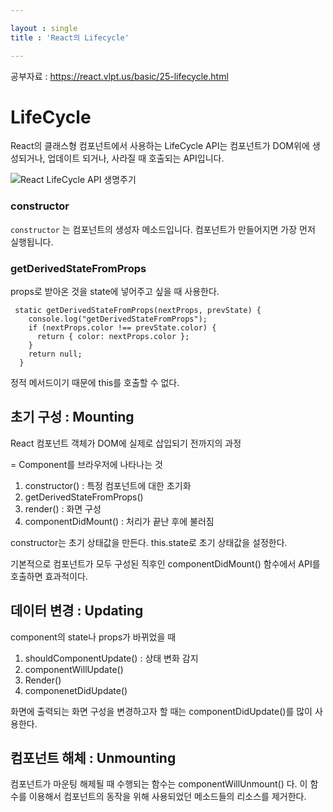 ```yaml
---

layout : single
title : 'React의 Lifecycle'

---
```


공부자료 : https://react.vlpt.us/basic/25-lifecycle.html



# LifeCycle  

React의 클래스형 컴포넌트에서 사용하는 LifeCycle API는 컴포넌트가 DOM위에 생성되거나, 업데이트 되거나, 사라질 때 호출되는 API입니다. 



![React LifeCycle API 생명주기](https://media.vlpt.us/images/760kry/post/c309e243-32f6-4b5c-86d4-e1147a4905a2/image.png)



### constructor

`constructor` 는 컴포넌트의 생성자 메소드입니다. 컴포넌트가 만들어지면 가장 먼저 실행됩니다. 



### getDerivedStateFromProps

props로 받아온 것을 state에 넣어주고 싶을 때 사용한다. 

```react
 static getDerivedStateFromProps(nextProps, prevState) {
    console.log("getDerivedStateFromProps");
    if (nextProps.color !== prevState.color) {
      return { color: nextProps.color };
    }
    return null;
  }
```

정적 메서드이기 때문에 this를 호출할 수 없다. 







## 초기 구성 : Mounting

React 컴포넌트 객체가 DOM에 실제로 삽입되기 전까지의 과정

= Component를 브라우저에 나타나는 것 

1. constructor() : 특정 컴포넌트에 대한 초기화 
2. getDerivedStateFromProps()
3. render() : 화면 구성 
4. componentDidMount() : 처리가 끝난 후에 불러짐 

constructor는 초기 상태값을 만든다. this.state로 초기 상태값을 설정한다. 

기본적으로 컴포넌트가 모두 구성된 직후인 componentDidMount() 함수에서 API를 호출하면 효과적이다. 



## 데이터 변경 : Updating

component의 state나 props가 바뀌었을 때 

1. shouldComponentUpdate() : 상태 변화 감지 
2. componentWillUpdate()
3. Render()
4. componenetDidUpdate()

 화면에 출력되는 화면 구성을 변경하고자 할 때는 componentDidUpdate()를 많이 사용한다.



## 컴포넌트 해체 : Unmounting

컴포넌트가 마운팅 해제될 때 수행되는 함수는 componentWillUnmount() 다. 이 함수를 이용해서 컴포넌트의 동작을 위해 사용되었던 메소드들의 리소스를 제거한다. 